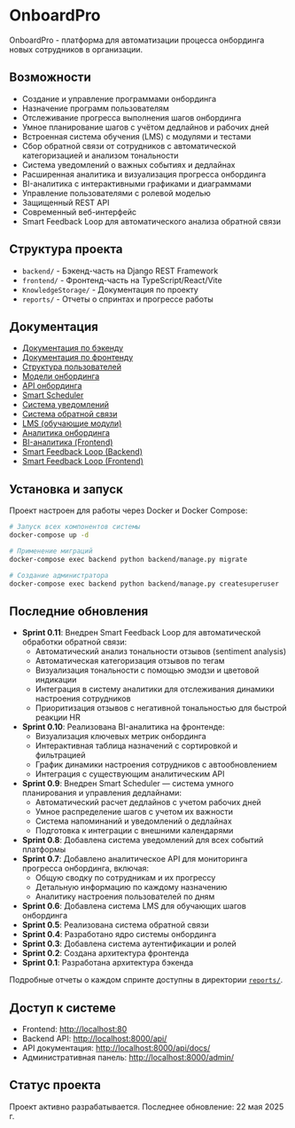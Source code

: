 # OnboardPro

OnboardPro - платформа для автоматизации процесса онбординга новых сотрудников в организации.

## Возможности

- Создание и управление программами онбординга
- Назначение программ пользователям
- Отслеживание прогресса выполнения шагов онбординга
- Умное планирование шагов с учётом дедлайнов и рабочих дней
- Встроенная система обучения (LMS) с модулями и тестами
- Сбор обратной связи от сотрудников с автоматической категоризацией и анализом тональности
- Система уведомлений о важных событиях и дедлайнах
- Расширенная аналитика и визуализация прогресса онбординга
- BI-аналитика с интерактивными графиками и диаграммами
- Управление пользователями с ролевой моделью
- Защищенный REST API
- Современный веб-интерфейс
- Smart Feedback Loop для автоматического анализа обратной связи

## Структура проекта

- `backend/` - Бэкенд-часть на Django REST Framework
- `frontend/` - Фронтенд-часть на TypeScript/React/Vite
- `KnowledgeStorage/` - Документация по проекту
- `reports/` - Отчеты о спринтах и прогрессе работы

## Документация

- [Документация по бэкенду](backend/README.md)
- [Документация по фронтенду](frontend/README.md)
- [Структура пользователей](KnowledgeStorage/backend_users.md)
- [Модели онбординга](KnowledgeStorage/backend_onboarding_models.md)
- [API онбординга](KnowledgeStorage/backend_onboarding_api.md)
- [Smart Scheduler](KnowledgeStorage/backend_smart_scheduler.md)
- [Система уведомлений](KnowledgeStorage/backend_notifications.md)
- [Система обратной связи](KnowledgeStorage/backend_feedback.md)
- [LMS (обучающие модули)](KnowledgeStorage/backend_lms.md)
- [Аналитика онбординга](KnowledgeStorage/backend_analytics.md)
- [BI-аналитика (Frontend)](KnowledgeStorage/frontend_bi_analytics.md)
- [Smart Feedback Loop (Backend)](KnowledgeStorage/backend_smart_feedback.md)
- [Smart Feedback Loop (Frontend)](KnowledgeStorage/frontend_smart_feedback.md)

## Установка и запуск

Проект настроен для работы через Docker и Docker Compose:

```bash
# Запуск всех компонентов системы
docker-compose up -d

# Применение миграций
docker-compose exec backend python backend/manage.py migrate

# Создание администратора
docker-compose exec backend python backend/manage.py createsuperuser
```

## Последние обновления

- **Sprint 0.11**: Внедрен Smart Feedback Loop для автоматической обработки обратной связи:
  - Автоматический анализ тональности отзывов (sentiment analysis)
  - Автоматическая категоризация отзывов по тегам
  - Визуализация тональности с помощью эмодзи и цветовой индикации
  - Интеграция в систему аналитики для отслеживания динамики настроения сотрудников
  - Приоритизация отзывов с негативной тональностью для быстрой реакции HR
- **Sprint 0.10**: Реализована BI-аналитика на фронтенде:
  - Визуализация ключевых метрик онбординга
  - Интерактивная таблица назначений с сортировкой и фильтрацией
  - График динамики настроения сотрудников с автообновлением
  - Интеграция с существующим аналитическим API
- **Sprint 0.9**: Внедрен Smart Scheduler — система умного планирования и управления дедлайнами:
  - Автоматический расчет дедлайнов с учетом рабочих дней
  - Умное распределение шагов с учетом их важности
  - Система напоминаний и уведомлений о дедлайнах
  - Подготовка к интеграции с внешними календарями
- **Sprint 0.8**: Добавлена система уведомлений для всех событий платформы
- **Sprint 0.7**: Добавлено аналитическое API для мониторинга прогресса онбординга, включая:
  - Общую сводку по сотрудникам и их прогрессу
  - Детальную информацию по каждому назначению
  - Аналитику настроения пользователей по дням
- **Sprint 0.6**: Добавлена система LMS для обучающих шагов онбординга
- **Sprint 0.5**: Реализована система обратной связи
- **Sprint 0.4**: Разработано ядро системы онбординга
- **Sprint 0.3**: Добавлена система аутентификации и ролей
- **Sprint 0.2**: Создана архитектура фронтенда
- **Sprint 0.1**: Разработана архитектура бэкенда

Подробные отчеты о каждом спринте доступны в директории [`reports/`](reports/).

## Доступ к системе

- Frontend: [http://localhost:80](http://localhost:80)
- Backend API: [http://localhost:8000/api/](http://localhost:8000/api/)
- API документация: [http://localhost:8000/api/docs/](http://localhost:8000/api/docs/)
- Административная панель: [http://localhost:8000/admin/](http://localhost:8000/admin/)

## Статус проекта

Проект активно разрабатывается. Последнее обновление: 22 мая 2025 г.
